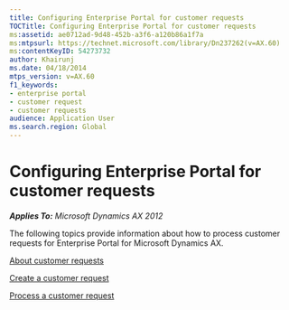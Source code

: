 ```yaml
---
title: Configuring Enterprise Portal for customer requests
TOCTitle: Configuring Enterprise Portal for customer requests
ms:assetid: ae0712ad-9d48-452b-a3f6-a120b86a1f7a
ms:mtpsurl: https://technet.microsoft.com/library/Dn237262(v=AX.60)
ms:contentKeyID: 54273732
author: Khairunj
ms.date: 04/18/2014
mtps_version: v=AX.60
f1_keywords:
- enterprise portal
- customer request
- customer requests
audience: Application User
ms.search.region: Global
---
```


# Configuring Enterprise Portal for customer requests 


_**Applies To:** Microsoft Dynamics AX 2012_

The following topics provide information about how to process customer requests for Enterprise Portal for Microsoft Dynamics AX.

[About customer requests](about-customer-requests.md)

[Create a customer request](create-a-customer-request.md)

[Process a customer request](process-a-customer-request.md)

  


